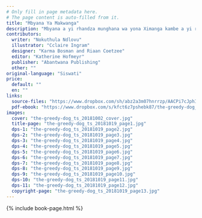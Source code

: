 ```yaml
---
# Only fill in page metadata here.
# The page content is auto-filled from it.
title: "Mbyana Ya Makwanga"
description: "Mbyana a yi rhandza munghana wa yona Ximanga kambe a yi ri ni makolo. A swi ta teka nkarhi wa ku fika kwihi eka Ximanga ni munghana wa yena wa makwanga swin’wana swi nga fambi ximatsi."
contributors:
  writer: "Nokuthula Ndlovu"
  illustrator: "Cclaire Ingram"
  designer: "Karma Bosman and Riaan Coetzee"
  editor: "Katherine Hofmeyr"
  publisher: "Abantwana Publishing"
  other: ""
original-language: "Siswati"
price:
  default: ""
  en: ""
links:
  source-files: "https://www.dropbox.com/sh/abz2a3m07hnrrzp/AACPi7cJphISHRbq2T5YqtVca?dl=0"
  pdf-ebook: "https://www.dropbox.com/s/kfct6z7pshebk87/the-greedy-dog_ts_20181019.pdf?dl=0"
images:
  cover: "the-greedy-dog_ts_20181002_cover.jpg"
  title-page: "the-greedy-dog_ts_20181019_page1.jpg"
  dps-1: "the-greedy-dog_ts_20181019_page2.jpg"
  dps-2: "the-greedy-dog_ts_20181019_page3.jpg"
  dps-3: "the-greedy-dog_ts_20181019_page4.jpg"
  dps-4: "the-greedy-dog_ts_20181019_page5.jpg"
  dps-5: "the-greedy-dog_ts_20181019_page6.jpg"
  dps-6: "the-greedy-dog_ts_20181019_page7.jpg"
  dps-7: "the-greedy-dog_ts_20181019_page8.jpg"
  dps-8: "the-greedy-dog_ts_20181019_page9.jpg"
  dps-9: "the-greedy-dog_ts_20181019_page10.jpg"
  dps-10: "the-greedy-dog_ts_20181019_page11.jpg"
  dps-11: "the-greedy-dog_ts_20181019_page12.jpg"
  copyright-page: "the-greedy-dog_ts_20181019_page13.jpg"
---
```


{% include book-page.html %}



